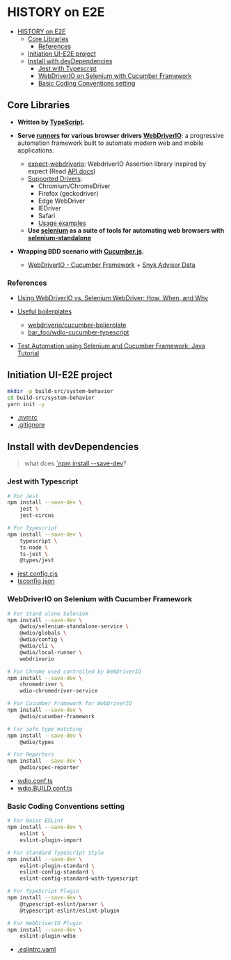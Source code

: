 # HISTORY on E2E

- [HISTORY on E2E](#history-on-e2e)
  - [Core Libraries](#core-libraries)
    - [References](#references)
  - [Initiation UI-E2E project](#initiation-ui-e2e-project)
  - [Install with devDependencies](#install-with-devdependencies)
    - [Jest with Typescript](#jest-with-typescript)
    - [WebDriverIO on Selenium with Cucumber Framework](#webdriverio-on-selenium-with-cucumber-framework)
    - [Basic Coding Conventions setting](#basic-coding-conventions-setting)

## Core Libraries

- **Written by [TypeScript](https://github.com/microsoft/TypeScript#readme).**

- **Serve [runners](https://webdriver.io/docs/runner) for various browser drivers [WebDriverIO](https://webdriver.io/docs/why-webdriverio)**:
  a progressive automation framework built to automate modern web and mobile applications.
  - [expect-webdriverio](https://github.com/webdriverio/expect-webdriverio#readme):
    WebdriverIO Assertion library inspired by expect (Read [API docs](https://github.com/webdriverio/expect-webdriverio/blob/main/docs/API.md#api))
  - [Supported Drivers](https://www.selenium.dev/documentation/webdriver/getting_started/install_drivers/#quick-reference):
    - Chromium/ChromeDriver
    - Firefox (geckodriver)
    - Edge WebDriver
    - IEDriver
    - Safari
    - [Usage examples](https://www.selenium.dev/selenium/docs/api/javascript/)
  - **Use [selenium](https://www.selenium.dev/about/) as a suite of tools for automating web browsers with**
    **[selenium-standalone](https://github.com/webdriverio/selenium-standalone#readme)**
- **Wrapping BDD scenario with [Cucumber.js](https://github.com/cucumber/cucumber-js#readme).**
  - [WebDriverIO - Cucumber Framework](https://webdriver.io/docs/frameworks#using-cucumber) +
    [Snyk Advisor Data](https://snyk.io/advisor/npm-package/@wdio/cucumber-framework)

### References

- [Using WebDriverIO vs. Selenium WebDriver: How, When, and Why](https://gorillalogic.com/blog/using-webdriverio-vs-selenium-webdriver-how-when-and-why/)

- [Useful boilerplates](https://webdriver.io/docs/boilerplates)

  - [webdriverio/cucumber-bolierplate](https://github.com/webdriverio/cucumber-boilerplate)
  - [bar_foo/wdio-cucumber-typescript](https://gitlab.com/bar_foo/wdio-cucumber-typescript)

- [Test Automation using Selenium and Cucumber Framework: Java Tutorial](https://www.browserstack.com/guide/automation-using-cucumber-selenium)

## Initiation UI-E2E project

```bash
mkdir -p build-src/system-behavior
cd build-src/system-behavior
yarn init -y
```

- [.nvmrc](.nvmrc)
- [.gitignore](.gitignore)

## Install with devDependencies

> what does [`npm install --save-dev](https://docs.npmjs.com/cli/v9/using-npm/config#omit)?

### Jest with Typescript

```bash
# For Jest
npm install --save-dev \
    jest \
    jest-circus
```

```bash
# For Typescript
npm install --save-dev \
    typescript \
    ts-node \
    ts-jest \
    @types/jest
```

- [jest.config.cjs](jest.config.cjs)
- [tsconfig.json](tsconfig.json)

### WebDriverIO on Selenium with Cucumber Framework

```bash
# For Stand alone Selenium
npm install --save-dev \
    @wdio/selenium-standalone-service \
    @wdio/globals \
    @wdio/config \
    @wdio/cli \
    @wdio/local-runner \
    webdriverio

# For Chrome used controlled by WebDriverIO
npm install --save-dev \
    chromedriver \
    wdio-chromedriver-service

# For Cucumber Framework for WebDriverIO
npm install --save-dev \
    @wdio/cucumber-framework

# For safe type matching
npm install --save-dev \
    @wdio/types

# For Reporters
npm install --save-dev \
    @wdio/spec-reporter
```

- [wdio.conf.ts](wdio.conf.ts)
- [wdio.BUILD.conf.ts](wdio.BUILD.conf.ts)

### Basic Coding Conventions setting

```bash
# For Baisc ESLint
npm install --save-dev \
    eslint \
    eslint-plugin-import

# For Standard TypeScript Style
npm install --save-dev \
    eslint-plugin-standard \
    eslint-config-standard \
    eslint-config-standard-with-typescript

# For TypeScript Plugin
npm install --save-dev \
    @typescript-eslint/parser \
    @typescript-eslint/eslint-plugin

# For WebDriverIO Plugin
npm install --save-dev \
    eslint-plugin-wdio
```

- [.eslintrc.yaml](.eslintrc.yaml)
